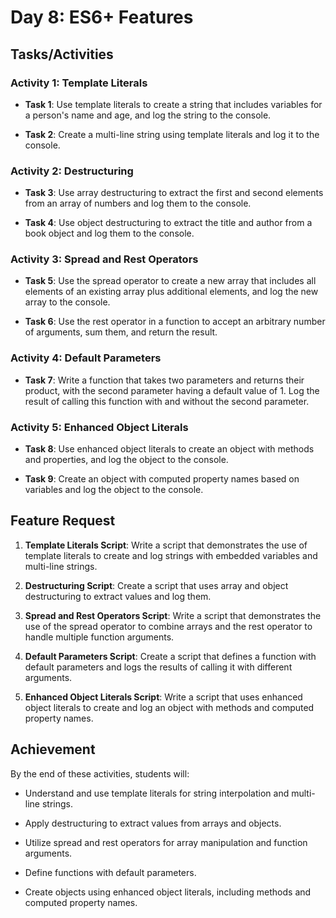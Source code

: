 # Day 8: ES6+ Features

## Tasks/Activities

### Activity 1: Template Literals

- **Task 1**: Use template literals to create a string that includes variables for a person's name and age, and log the string to the console.

- **Task 2**: Create a multi-line string using template literals and log it to the console.

### Activity 2: Destructuring

- **Task 3**: Use array destructuring to extract the first and second elements from an array of numbers and log them to the console.

- **Task 4**: Use object destructuring to extract the title and author from a book object and log them to the console.

### Activity 3: Spread and Rest Operators

- **Task 5**: Use the spread operator to create a new array that includes all elements of an existing array plus additional elements, and log the new array to the console.

- **Task 6**: Use the rest operator in a function to accept an arbitrary number of arguments, sum them, and return the result.

### Activity 4: Default Parameters

- **Task 7**: Write a function that takes two parameters and returns their product, with the second parameter having a default value of 1. Log the result of calling this function with and without the second parameter.

### Activity 5: Enhanced Object Literals

- **Task 8**: Use enhanced object literals to create an object with methods and properties, and log the object to the console.

- **Task 9**: Create an object with computed property names based on variables and log the object to the console.

## Feature Request

1. **Template Literals Script**: Write a script that demonstrates the use of template literals to create and log strings with embedded variables and multi-line strings.

2. **Destructuring Script**: Create a script that uses array and object destructuring to extract values and log them.

3. **Spread and Rest Operators Script**: Write a script that demonstrates the use of the spread operator to combine arrays and the rest operator to handle multiple function arguments.

4. **Default Parameters Script**: Create a script that defines a function with default parameters and logs the results of calling it with different arguments.

5. **Enhanced Object Literals Script**: Write a script that uses enhanced object literals to create and log an object with methods and computed property names.

## Achievement

By the end of these activities, students will:

- Understand and use template literals for string interpolation and multi-line strings.

- Apply destructuring to extract values from arrays and objects.

- Utilize spread and rest operators for array manipulation and function arguments.

- Define functions with default parameters.

- Create objects using enhanced object literals, including methods and computed property names.
